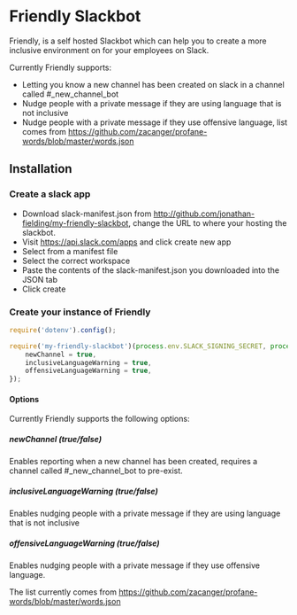 # Friendly Slackbot

Friendly, is a self hosted Slackbot which can help you to create a more inclusive environment on for your employees on Slack.

Currently Friendly supports:
* Letting you know a new channel has been created on slack in a channel called #_new_channel_bot
* Nudge people with a private message if they are using language that is not inclusive
* Nudge people with a private message if they use offensive language, list comes from https://github.com/zacanger/profane-words/blob/master/words.json

## Installation

### Create a slack app

* Download slack-manifest.json from http://github.com/jonathan-fielding/my-friendly-slackbot, change the URL to where your hosting the slackbot.
* Visit https://api.slack.com/apps and click create new app
* Select from a manifest file
* Select the correct workspace
* Paste the contents of the slack-manifest.json you downloaded into the JSON tab
* Click create

### Create your instance of Friendly

```javascript
require('dotenv').config();

require('my-friendly-slackbot')(process.env.SLACK_SIGNING_SECRET, process.env.SLACK_BOT_TOKEN, {
    newChannel = true, 
    inclusiveLanguageWarning = true,
    offensiveLanguageWarning = true,
});
```

#### Options

Currently Friendly supports the following options:
##### newChannel (true/false)

Enables reporting when a new channel has been created, requires a channel called #_new_channel_bot to pre-exist.

##### inclusiveLanguageWarning (true/false)

Enables nudging people with a private message if they are using language that is not inclusive

##### offensiveLanguageWarning (true/false)

Enables nudging people with a private message if they use offensive language.

The list currently comes from https://github.com/zacanger/profane-words/blob/master/words.json